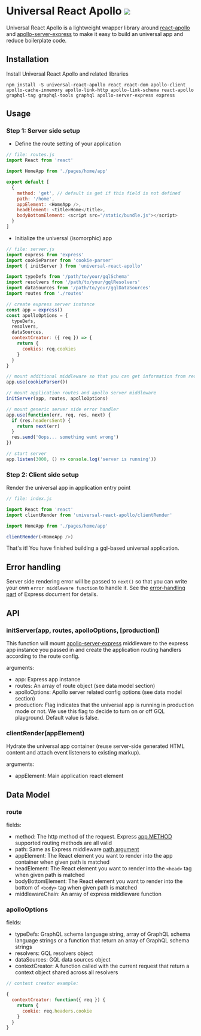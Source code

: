 # Universal React Apollo <a href='https://travis-ci.org/jimmy319/universal-react-apollo'><img src='https://travis-ci.org/jimmy319/universal-react-apollo.svg?branch=master' /></a>

Universal React Apollo is a lightweight wrapper library around [react-apollo](https://github.com/apollographql/react-apollo) and [apollo-server-express](https://github.com/apollographql/apollo-server/tree/master/packages/apollo-server-express) to make it easy to build an universal app and reduce boilerplate code.

## Installation

Install Universal React Apollo and related libraries

```
npm install -S universal-react-apollo react react-dom apollo-client apollo-cache-inmemory apollo-link-http apollo-link-schema react-apollo graphql-tag graphql-tools graphql apollo-server-express express
```
## Usage

### Step 1: Server side setup

- Define the route setting of your application

```js
// file: routes.js
import React from 'react'

import HomeApp from './pages/home/app'

export default [
  {
    method: 'get', // default is get if this field is not defined
    path: '/home',
    appElement: <HomeApp />,
    headElement: <title>Home</title>,
    bodyBottomElement: <script src="/static/bundle.js"></script>
  }
]
```

- Initialize the universal (isomorphic) app

```js
// file: server.js
import express from 'express'
import cookieParser from 'cookie-parser'
import { initServer } from 'universal-react-apollo'

import typeDefs from '/path/to/your/gqlSchema'
import resolvers from '/path/to/your/gqlResolvers'
import dataSources from '/path/to/your/gqlDataSources'
import routes from './routes'

// create express server instance
const app = express()
const apolloOptions = {
  typeDefs,
  resolvers,
  dataSources,
  contextCreator: ({ req }) => {
    return {
      cookies: req.cookies
    }
  }
}

// mount additional middleware so that you can get information from request context
app.use(cookieParser())

// mount application routes and apollo server middleware
initServer(app, routes, apolloOptions)

// mount generic server side error handler
app.use(function(err, req, res, next) {
  if (res.headersSent) {
    return next(err)
  }
  res.send('Oops... something went wrong')
})

// start server
app.listen(3000, () => console.log('server is running'))

```

### Step 2: Client side setup

Render the universal app in application entry point

```js
// file: index.js

import React from 'react'
import clientRender from 'universal-react-apollo/clientRender'

import HomeApp from './pages/home/app'

clientRender(<HomeApp />)
```

That's it! You have finished building a gql-based universal application.

## Error handling

Server side rendering error will be passed to `next()` so that you can write your own `error middleware function` to handle it. See the [error-handling part](https://expressjs.com/en/guide/error-handling.html) of Express document for details.

## API

### initServer(app, routes, apolloOptions, [production])

This function will mount [apollo-server-express](https://github.com/apollographql/apollo-server/tree/master/packages/apollo-server-express) middleware to the express app instance you passed in and create the application routing handlers according to the route config.

arguments:

 - app: Express app instance
 - routes: An array of route object (see data model section)
 - apolloOptions: Apollo server related config options (see data model section)
 - production: Flag indicates that the universal app is running in production mode or not. We use this flag to decide to turn on or off GQL playground. Default value is false.

### clientRender(appElement)

Hydrate the universal app container (reuse server-side generated HTML content and attach event listeners to existing markup).

arguments:

- appElement: Main application react element

## Data Model

### route

fields:

- method: The http method of the request. Express [app.METHOD](https://expressjs.com/en/api.html#app.METHOD) supported routing methods are all valid
- path: Same as Express middleware [path argument](https://expressjs.com/en/api.html#path-examples)
- appElement: The React element you want to render into the app container when given path is matched
- headElement: The React element you want to render into the `<head>` tag when given path is matched
- bodyBottomElement: The React element you want to render into the bottom of `<body>` tag when given path is matched
- middlewareChain: An array of express middleware function

### apolloOptions

fields:

- typeDefs: GraphQL schema language string, array of GraphQL schema language strings or a function that return an array of GraphQL schema strings
- resolvers: GQL resolvers object
- dataSources: GQL data sources object
- contextCreator: A function called with the current request that return a context object shared across all resolvers

```js
// context creator example:

{
  contextCreator: function({ req }) {
    return {
      cookie: req.headers.cookie
    }
  }
}
```
